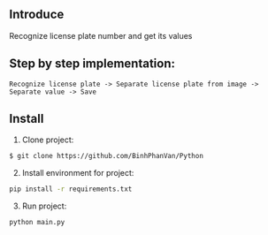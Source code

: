 ## Introduce
Recognize license plate number and get its values
## Step by step implementation:
    Recognize license plate -> Separate license plate from image -> Separate value -> Save
## Install
1. Clone project:
```bash
$ git clone https://github.com/BinhPhanVan/Python
```
2. Install environment for project: 
```bash
pip install -r requirements.txt
```
3. Run project:
```bash
python main.py
```
